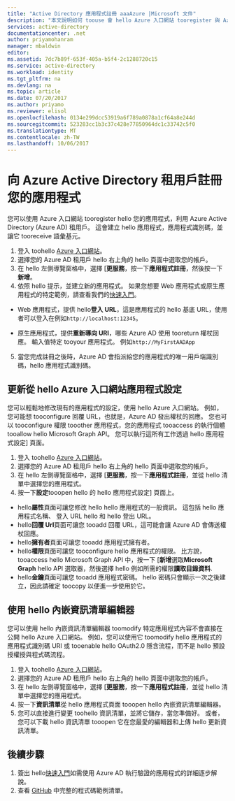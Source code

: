 ```yaml
---
title: "Active Directory 應用程式註冊 aaaAzure |Microsoft 文件"
description: "本文說明如何 toouse 會 hello Azure 入口網站 tooregister 與 Azure Active Directory 應用程式"
services: active-directory
documentationcenter: .net
author: priyamohanram
manager: mbaldwin
editor: 
ms.assetid: 7dc7b89f-653f-405a-b5f4-2c1288720c15
ms.service: active-directory
ms.workload: identity
ms.tgt_pltfrm: na
ms.devlang: na
ms.topic: article
ms.date: 07/20/2017
ms.author: priyamo
ms.reviewer: elisol
ms.openlocfilehash: 0134e299dcc53919a6f789a0878a1cf64a8e244d
ms.sourcegitcommit: 523283cc1b3c37c428e77850964dc1c33742c5f0
ms.translationtype: MT
ms.contentlocale: zh-TW
ms.lasthandoff: 10/06/2017
---
```

# <a name="register-your-application-with-your-azure-active-directory-tenant"></a>向 Azure Active Directory 租用戶註冊您的應用程式

您可以使用 Azure 入口網站 tooregister hello 您的應用程式，利用 Azure Active Directory (Azure AD) 租用戶。 這會建立 hello 應用程式，應用程式識別碼，並讓它 tooreceive 語彙基元。

1. 登入 toohello [Azure 入口網站](https://portal.azure.com)。
2. 選擇您的 Azure AD 租用戶 hello 右上角的 hello 頁面中選取您的帳戶。
3. 在 hello 左側導覽窗格中，選擇 [**更服務**，按一下**應用程式註冊**，然後按一下**新增**。
4. 依照 hello 提示，並建立新的應用程式。 如果您想要 Web 應用程式或原生應用程式的特定範例，請查看我們的[快速入門](active-directory-developers-guide.md)。
  * Web 應用程式，提供 hello**登入 URL**，這是應用程式的 hello 基底 URL，使用者可以登入在例如`http://localhost:12345`。
<!--TODO: add once App ID URI is configurable: hello **App ID URI** is a unique identifier for your application. hello convention is toouse `https://<tenant-domain>/<app-name>`, e.g. `https://contoso.onmicrosoft.com/my-first-aad-app`-->
  * 原生應用程式，提供**重新導向 URI**，哪些 Azure AD 使用 tooreturn 權杖回應。 輸入值特定 tooyour 應用程式。 例如`http://MyFirstAADApp`
5. 當您完成註冊之後時，Azure AD 會指派給您的應用程式的唯一用戶端識別碼，hello 應用程式識別碼。

## <a name="update-application-settings-from-hello-azure-portal"></a>更新從 hello Azure 入口網站應用程式設定

您可以輕鬆地修改現有的應用程式的設定，使用 hello Azure 入口網站。 例如，您可能想 tooconfigure 回覆 URL，也就是，Azure AD 發出權杖的回應。 您也可以 tooconfigure 權限 tooother 應用程式，您的應用程式 tooaccess 的執行個體 tooallow hello Microsoft Graph API。 您可以執行這所有工作透過 hello 應用程式設定] 頁面。

1. 登入 toohello [Azure 入口網站](https://portal.azure.com)。
2. 選擇您的 Azure AD 租用戶 hello 右上角的 hello 頁面中選取您的帳戶。
3. 在 hello 左側導覽窗格中，選擇 [**更服務**，按一下**應用程式註冊**，並從 hello 清單中選擇您的應用程式。
4. 按一下**設定**tooopen hello 的 hello 應用程式設定] 頁面上。
  * hello**屬性**頁面可讓您修改 hello hello 應用程式的一般資訊。 這包括 hello 應用程式名稱、 登入 URL hello 和 hello 登出 URL。
  * hello**回覆 Url**頁面可讓您 tooadd 回覆 URL，這可能會讓 Azure AD 會傳送權杖回應。
  * hello**擁有者**頁面可讓您 tooadd 應用程式擁有者。
  * hello**權限**頁面可讓您 tooconfigure hello 應用程式的權限。 比方說，tooaccess hello Microsoft Graph API 中，按一下 [**新增**選取**Microsoft Graph** hello API 選取器，然後選擇 hello 例如所需的權限**讀取目錄資料**.
  * hello**金鑰**頁面可讓您 tooadd 應用程式密碼。 hello 密碼只會顯示一次之後建立，因此請確定 toocopy 以便進一步使用於它。

## <a name="use-hello-inline-manifest-editor"></a>使用 hello 內嵌資訊清單編輯器

您可以使用 hello 內嵌資訊清單編輯器 toomodify 特定應用程式內容不會直接在公開 hello Azure 入口網站。 例如，您可以使用它 toomodify hello 應用程式的應用程式識別碼 URI 或 tooenable hello OAuth2.0 隱含流程，而不是 hello 預設授權授與程式碼流程。

1. 登入 toohello [Azure 入口網站](https://portal.azure.com)。
2. 選擇您的 Azure AD 租用戶 hello 右上角的 hello 頁面中選取您的帳戶。
3. 在 hello 左側導覽窗格中，選擇 [**更服務**，按一下**應用程式註冊**，並從 hello 清單中選擇您的應用程式。
4. 按一下**資訊清單**從 hello 應用程式頁面 tooopen hello 內嵌資訊清單編輯器。
5. 您可以直接進行變更 toohello 資訊清單，並將它儲存，當您準備好。 或者，您可以下載 hello 資訊清單 tooopen 它在您最愛的編輯器和上傳 hello 更新資訊清單。

## <a name="next-steps"></a>後續步驟

1. 簽出 hello[快速入門](active-directory-developers-guide.md)如需使用 Azure AD 執行驗證的應用程式的詳細逐步解說。
2. 查看 [GitHub](https://github.com/azure-samples) 中完整的程式碼範例清單。
